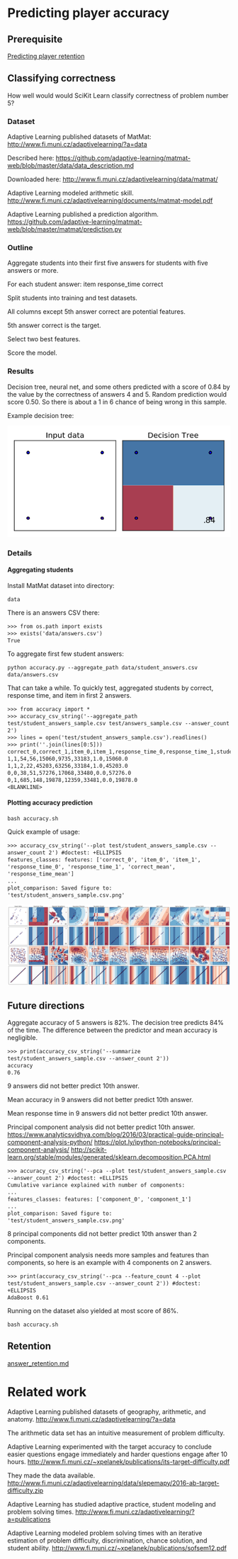 # Predicting player accuracy

## Prerequisite

[Predicting player retention](../README.md)

## Classifying correctness

How well would would SciKit Learn classify correctness of problem number 5?

### Dataset

Adaptive Learning published datasets of MatMat:
<http://www.fi.muni.cz/adaptivelearning/?a=data>

Described here:
<https://github.com/adaptive-learning/matmat-web/blob/master/data/data_description.md>

Downloaded here:
<http://www.fi.muni.cz/adaptivelearning/data/matmat/>

Adaptive Learning modeled arithmetic skill.
<http://www.fi.muni.cz/adaptivelearning/documents/matmat-model.pdf>

Adaptive Learning published a prediction algorithm.
<https://github.com/adaptive-learning/matmat-web/blob/master/matmat/prediction.py>

### Outline

Aggregate students into their first five answers for students with five answers or more.

For each student answer:
    item
    response_time
    correct

Split students into training and test datasets.

All columns except 5th answer correct are potential features.

5th answer correct is the target.

Select two best features.

Score the model.

### Results

Decision tree, neural net, and some others predicted with a score of 0.84 by the value by the correctness of answers 4 and 5.  Random prediction would score 0.50.  So there is about a 1 in 6 chance of being wrong in this sample.

Example decision tree:

![](student_answers.csv.classifier_Decision_Tree.png)


### Details

#### Aggregating students

Install MatMat dataset into directory:

    data

There is an answers CSV there:

    >>> from os.path import exists
    >>> exists('data/answers.csv')
    True

To aggregate first few student answers:

    python accuracy.py --aggregate_path data/student_answers.csv data/answers.csv

That can take a while.  To quickly test, aggregated students by correct, response time, and item in first 2 answers.

    >>> from accuracy import *
    >>> accuracy_csv_string('--aggregate_path test/student_answers_sample.csv test/answers_sample.csv --answer_count 2')
    >>> lines = open('test/student_answers_sample.csv').readlines()
    >>> print(''.join(lines[0:5]))
    correct_0,correct_1,item_0,item_1,response_time_0,response_time_1,student,correct_mean,response_time_mean
    1,1,54,56,15060,9735,33183,1.0,15060.0
    1,1,2,22,45203,63256,33184,1.0,45203.0
    0,0,38,51,57276,17068,33480,0.0,57276.0
    0,1,685,148,19878,12359,33481,0.0,19878.0
    <BLANKLINE>

#### Plotting accuracy prediction

    bash accuracy.sh

Quick example of usage:

    >>> accuracy_csv_string('--plot test/student_answers_sample.csv --answer_count 2') #doctest: +ELLIPSIS
    features_classes: features: ['correct_0', 'item_0', 'item_1', 'response_time_0', 'response_time_1', 'correct_mean', 'response_time_mean']
    ...
    plot_comparison: Saved figure to: 'test/student_answers_sample.csv.png'

![](test/student_answers_sample.csv.png)



## Future directions

Aggregate accuracy of 5 answers is 82%.  The decision tree predicts 84% of the time.  The difference between the predictor and mean accuracy is negligible.

    >>> print(accuracy_csv_string('--summarize test/student_answers_sample.csv --answer_count 2'))
    accuracy
    0.76

9 answers did not better predict 10th answer.

Mean accuracy in 9 answers did not better predict 10th answer.

Mean response time in 9 answers did not better predict 10th answer.

Principal component analysis did not better predict 10th answer.
<https://www.analyticsvidhya.com/blog/2016/03/practical-guide-principal-component-analysis-python/>
<https://plot.ly/ipython-notebooks/principal-component-analysis/>
<http://scikit-learn.org/stable/modules/generated/sklearn.decomposition.PCA.html>

    >>> accuracy_csv_string('--pca --plot test/student_answers_sample.csv --answer_count 2') #doctest: +ELLIPSIS
    Cumulative variance explained with number of components:
    ...
    features_classes: features: ['component_0', 'component_1']
    ...
    plot_comparison: Saved figure to: 'test/student_answers_sample.csv.png'


8 principal components did not better predict 10th answer than 2 components.

Principal component analysis needs more samples and features than components, so here is an example with 4 components on 2 answers.

    >>> print(accuracy_csv_string('--pca --feature_count 4 --plot test/student_answers_sample.csv --answer_count 2')) #doctest: +ELLIPSIS
    AdaBoost 0.61

Running on the dataset also yielded at most score of 86%.

    bash accuracy.sh

## Retention

[answer\_retention.md](answer_retention.py)


# Related work

Adaptive Learning published datasets of geography, arithmetic, and anatomy.
<http://www.fi.muni.cz/adaptivelearning/?a=data>

The arithmetic data set has an intuitive measurement of problem difficulty.

Adaptive Learning experimented with the target accuracy to conclude easier questions engage immediately and harder questions engage after 10 hours.
<http://www.fi.muni.cz/~xpelanek/publications/its-target-difficulty.pdf>

They made the data available.
<http://www.fi.muni.cz/adaptivelearning/data/slepemapy/2016-ab-target-difficulty.zip>

Adaptive Learning has studied adaptive practice, student modeling and problem solving times.
<http://www.fi.muni.cz/adaptivelearning/?a=publications>

Adaptive Learning modeled problem solving times with an iterative estimation of problem difficulty, discrimination, chance solution, and student ability.
<http://www.fi.muni.cz/~xpelanek/publications/sofsem12.pdf>
